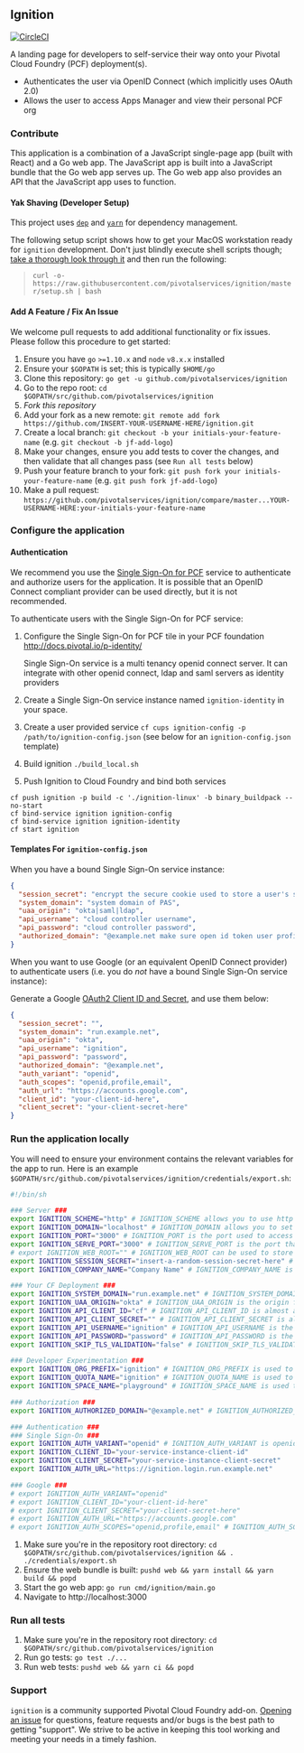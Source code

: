 ## Ignition
[![CircleCI](https://circleci.com/gh/pivotalservices/ignition/tree/master.svg?style=svg)](https://circleci.com/gh/pivotalservices/ignition/tree/master)

A landing page for developers to self-service their way onto your Pivotal Cloud Foundry (PCF) deployment(s).

* Authenticates the user via OpenID Connect (which implicitly uses OAuth 2.0)
* Allows the user to access Apps Manager and view their personal PCF org

### Contribute

This application is a combination of a JavaScript single-page app (built with React) and a Go web app. The JavaScript app is built into a JavaScript bundle that the Go web app serves up. The Go web app also provides an API that the JavaScript app uses to function.

#### Yak Shaving (Developer Setup)

This project uses [`dep`](https://github.com/golang/dep) and [`yarn`](https://yarnpkg.com) for dependency management.

The following setup script shows how to get your MacOS workstation ready for `ignition` development. Don't just blindly execute shell scripts though; [take a thorough look through it](https://raw.githubusercontent.com/pivotalservices/ignition/master/setup.sh) and then run the following:

> `curl -o- https://raw.githubusercontent.com/pivotalservices/ignition/master/setup.sh | bash`

#### Add A Feature / Fix An Issue

We welcome pull requests to add additional functionality or fix issues. Please follow this procedure to get started:

1. Ensure you have `go` `>=1.10.x` and `node` `v8.x.x` installed
1. Ensure your `$GOPATH` is set; this is typically `$HOME/go`
1. Clone this repository: `go get -u github.com/pivotalservices/ignition`
1. Go to the repo root: `cd $GOPATH/src/github.com/pivotalservices/ignition`
1. *Fork this repository*
1. Add your fork as a new remote: `git remote add fork https://github.com/INSERT-YOUR-USERNAME-HERE/ignition.git`
1. Create a local branch: `git checkout -b your initials-your-feature-name` (e.g. `git checkout -b jf-add-logo`)
1. Make your changes, ensure you add tests to cover the changes, and then validate that all changes pass (see `Run all tests` below)
1. Push your feature branch to your fork: `git push fork your initials-your-feature-name` (e.g. `git push fork jf-add-logo`)
1. Make a pull request: `https://github.com/pivotalservices/ignition/compare/master...YOUR-USERNAME-HERE:your-initials-your-feature-name`

### Configure the application
#### Authentication
We recommend you use the [Single Sign-On for PCF](https://network.pivotal.io/products/pivotal_single_sign-on_service) service to authenticate and authorize users for the application. It is possible that an OpenID Connect compliant provider can be used directly, but it is not recommended.

To authenticate users with the Single Sign-On for PCF service:
1. Configure the Single Sign-On for PCF tile in your PCF foundation http://docs.pivotal.io/p-identity/

   Single Sign-On service is a multi tenancy openid connect server. It can integrate with other openid connect, ldap and saml servers as identity providers
1. Create a Single Sign-On service instance named `ignition-identity` in your space.
1. Create a user provided service `cf cups ignition-config -p /path/to/ignition-config.json` (see below for an `ignition-config.json` template)
1. Build ignition `./build_local.sh`
1. Push Ignition to Cloud Foundry and bind both services

  ```
  cf push ignition -p build -c './ignition-linux' -b binary_buildpack --no-start
  cf bind-service ignition ignition-config
  cf bind-service ignition ignition-identity
  cf start ignition
  ```

#### Templates For `ignition-config.json`

When you have a bound Single Sign-On service instance:

```json
{
  "session_secret": "encrypt the secure cookie used to store a user's session",
  "system_domain": "system domain of PAS",
  "uaa_origin": "okta|saml|ldap",
  "api_username": "cloud controller username",
  "api_password": "cloud controller password",
  "authorized_domain": "@example.net make sure open id token user profile email domain"
}
```

When you want to use Google (or an equivalent OpenID Connect provider) to authenticate users (i.e. you do _not_ have a bound Single Sign-On service instance):

Generate a Google [OAuth2 Client ID and Secret](https://console.developers.google.com/apis/credentials), and use them below:

```json
{
  "session_secret": "",
  "system_domain": "run.example.net",
  "uaa_origin": "okta",
  "api_username": "ignition",
  "api_password": "password",
  "authorized_domain": "@example.net",
  "auth_variant": "openid",
  "auth_scopes": "openid,profile,email",
  "auth_url": "https://accounts.google.com",
  "client_id": "your-client-id-here",
  "client_secret": "your-client-secret-here"  
}
```

### Run the application locally

You will need to ensure your environment contains the relevant variables for the app to run. Here is an example `$GOPATH/src/github.com/pivotalservices/ignition/credentials/export.sh`:

```sh
#!/bin/sh

### Server ###
export IGNITION_SCHEME="http" # IGNITION_SCHEME allows you to use http for local development; it is always set to HTTPS on PCF
export IGNITION_DOMAIN="localhost" # IGNITION_DOMAIN allows you to set the domain that will be used to access the app
export IGNITION_PORT="3000" # IGNITION_PORT is the port used to access ignition; this is always set to 443 on PCF
export IGNITION_SERVE_PORT="3000" # IGNITION_SERVE_PORT is the port that ignition listens on; this is usually different to IGNITION_PORT except during development
# export IGNITION_WEB_ROOT="" # IGNITION_WEB_ROOT can be used to store JS / CSS / image resources at a non-default path
export IGNITION_SESSION_SECRET="insert-a-random-session-secret-here" # IGNITION_SESSION_SECRET is used to encrypt the contents of the secure cookie used to store a user's session information
export IGNITION_COMPANY_NAME="Company Name" # IGNITION_COMPANY_NAME is used to white label the UX for ignition

### Your CF Deployment ###
export IGNITION_SYSTEM_DOMAIN="run.example.net" # IGNITION_SYSTEM_DOMAIN is what you get when you take the "api." away from the Cloud Controller API URL
export IGNITION_UAA_ORIGIN="okta" # IGNITION_UAA_ORIGIN is the origin for a user that logs in to Cloud Foundry with your single sign on solution of choice
export IGNITION_API_CLIENT_ID="cf" # IGNITION_API_CLIENT_ID is almost always cf
export IGNITION_API_CLIENT_SECRET="" # IGNITION_API_CLIENT_SECRET is almost always blank
export IGNITION_API_USERNAME="ignition" # IGNITION_API_USERNAME is the username for the user that can create Cloud Foundry organizations
export IGNITION_API_PASSWORD="password" # IGNITION_API_PASSWORD is the password for the user that can create Cloud Foundry organizations
export IGNITION_SKIP_TLS_VALIDATION="false" # IGNITION_SKIP_TLS_VALIDATION can be set to true if your Cloud Foundry presents a self signed cert

### Developer Experimentation ###
export IGNITION_ORG_PREFIX="ignition" # IGNITION_ORG_PREFIX is used to generate a developer's org name (e.g. ignition-testuser)
export IGNITION_QUOTA_NAME="ignition" # IGNITION_QUOTA_NAME is used to generate a developer's org with the appropriate quota
export IGNITION_SPACE_NAME="playground" # IGNITION_SPACE_NAME is used to create the initial space in a developer's org

### Authorization ###
export IGNITION_AUTHORIZED_DOMAIN="@example.net" # IGNITION_AUTHORIZED_DOMAIN is used to validate that users are allowed to access the application

### Authentication ###
### Single Sign-On ###
export IGNITION_AUTH_VARIANT="openid" # IGNITION_AUTH_VARIANT is openid when you're working locally because you don't have a bound sso service instance
export IGNITION_CLIENT_ID="your-service-instance-client-id"
export IGNITION_CLIENT_SECRET="your-service-instance-client-secret"
export IGNITION_AUTH_URL="https://ignition.login.run.example.net"

### Google ###
# export IGNITION_AUTH_VARIANT="openid"
# export IGNITION_CLIENT_ID="your-client-id-here"
# export IGNITION_CLIENT_SECRET="your-client-secret-here"
# export IGNITION_AUTH_URL="https://accounts.google.com"
# export IGNITION_AUTH_SCOPES="openid,profile,email" # IGNITION_AUTH_SCOPES is not the same for Google as it is for the a Single Sign-On instance, and this allows you to override it with a comma separated list of values
```

1. Make sure you're in the repository root directory: `cd $GOPATH/src/github.com/pivotalservices/ignition && . ./credentials/export.sh`
1. Ensure the web bundle is built: `pushd web && yarn install && yarn build && popd`
1. Start the go web app: `go run cmd/ignition/main.go`
1. Navigate to http://localhost:3000

### Run all tests

1. Make sure you're in the repository root directory: `cd $GOPATH/src/github.com/pivotalservices/ignition`
1. Run go tests: `go test ./...`
1. Run web tests: `pushd web && yarn ci && popd`

### Support

`ignition` is a community supported Pivotal Cloud Foundry add-on. [Opening an issue](https://github.com/pivotalservices/ignition/issues/new) for questions, feature requests and/or bugs is the best path to getting "support". We strive to be active in keeping this tool working and meeting your needs in a timely fashion.
